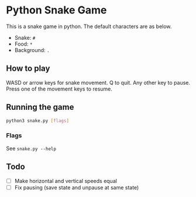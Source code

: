# Python Snake Game

This is a snake game in python. The default characters are as below.

- Snake: `#`
- Food: `*`
- Background: `.`

## How to play

WASD or arrow keys for snake movement. Q to quit. Any other key to pause. Press one of the movement keys to resume.

## Running the game

```bash
python3 snake.py [flags]
```

### Flags

See `snake.py --help`

## Todo

- [ ] Make horizontal and vertical speeds equal
- [ ] Fix pausing (save state and unpause at same state)
